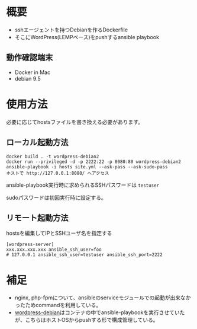 # 概要

* sshエージェントを持つDebianを作るDockerfile
* そこにWordPress(LEMPベース)をpushするansible playbook

## 動作確認端末

* Docker in Mac
* debian 9.5

# 使用方法

必要に応じてhostsファイルを書き換える必要があります。

## ローカル起動方法
```
docker build . -t wordpress-debian2
docker run --privileged -d -p 2222:22 -p 8080:80 wordpress-debian2
ansible-playbook -i hosts site.yml --ask-pass --ask-sudo-pass
ホストで http://127.0.0.1:8080/ へアクセス
```

ansible-playbook実行時に求められるSSHパスワードは `testuser`

sudoパスワードは初回実行時に設定する。

## リモート起動方法

hostsを編集してIPとSSHユーザ名を指定する
```
[wordpress-server]
xxx.xxx.xxx.xxx ansible_ssh_user=foo
# 127.0.0.1 ansible_ssh_user=testuser ansible_ssh_port=2222
```

# 補足
* nginx, php-fpmについて、ansibleのserviceモジュールでの起動が出来なかったためcommandを利用している。
* [wordpress-debian](https://github.com/t-morisawa/wordpress-debian)はコンテナの中でansible-playbookを実行させていたが、こちらはホストOSからpushする形で構成管理している。
